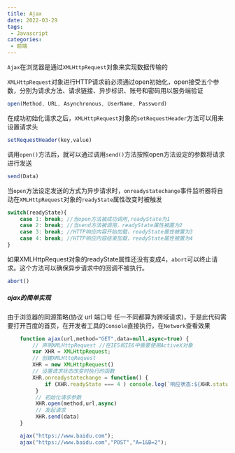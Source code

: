 ```yaml
---
title: Ajax
date: 2022-03-29
tags:
 - Javascript
categories:
 - 前端
--- 
```


`Ajax`在浏览器是通过`XMLHttpRequest`对象来实现数据传输的

`XMLHttpRequest`对象进行HTTP请求前必须通过open初始化，open接受五个参数，分别为请求方法、请求链接、异步标识、账号和密码用以服务端验证

```javascript
open(Method, URL, Asynchronous, UserName, Password)
```
在成功初始化请求之后，`XMLHttpRequest`对象的`setRequestHeader`方法可以用来设置请求头

```javascript
setRequestHeader(key,value)
```

调用`open()`方法后，就可以通过调用`send()`方法按照open方法设定的参数将请求进行发送  
```javascript
send(Data)
```
当`open`方法设定发送的方式为异步请求时，`onreadystatechange`事件监听器将自动在`XMLHttpRequest`对象的`readyState`属性改变时被触发

```javascript
switch(readyState){
    case 1: break; //当open方法被成功调用,readyState为1
    case 2: break; //当send方法被调用，readyState属性被置为2
    case 3: break; //HTTP响应内容开始加载，readyState属性被置为3
    case 4: break; //HTTP响应内容结束加载，readyState属性被置为4
}
```
如果XMLHttpRequest对象的readyState属性还没有变成4，`abort`可以终止请求。这个方法可以确保异步请求中的回调不被执行。
```javascript
abort()
```

##### ajax的简单实现
由于浏览器的同源策略(协议 url 端口号 任一不同都算为跨域请求)，于是此代码需要打开百度的首页，在开发者工具的`Console`直接执行，在`Network`查看效果

```javascript
    function ajax(url,method="GET",data=null,async=true) {
        // 声明XMLHttpRequest //在IE5和IE6中需要使用ActiveX对象
        var XHR = XMLHttpRequest;
        // 创建XMLHttqRequest
        XHR = new XMLHttpRequest()
        // 设置请求状态改变时执行的函数
        XHR.onreadystatechange = function() {
            if (XHR.readyState === 4 ) console.log(`响应状态:${XHR.status}`,"FINISH") //XHR.responseText为响应体
         }
         // 初始化请求参数
         XHR.open(method,url,async)
         // 发起请求
         XHR.send(data)
    }

    ajax("https://www.baidu.com");
    ajax("https://www.baidu.com","POST","A=1&B=2");
```
